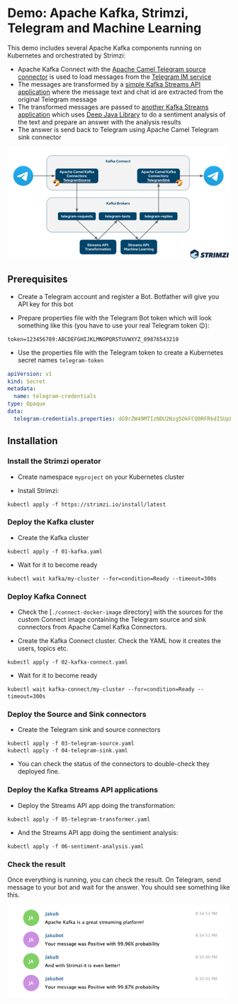 # Demo: Apache Kafka, Strimzi, Telegram and Machine Learning

This demo includes several Apache Kafka components running on Kubernetes and orchestrated by Strimzi:
* Apache Kafka Connect with the [Apache Camel Telegram source connector](https://camel.apache.org/camel-kafka-connector/latest/) is used to load messages from the [Telegram IM service](https://telegram.org/)
* The messages are transformed by a [simple Kafka Streams API application](./telegram-transformer/) where the message text and chat id are extracted from the original Telegram message
* The transformed messages are passed to [another Kafka Streams application](./sentiment-analysis/) which uses [Deep Java Library](https://djl.ai/) to do a sentiment analysis of the text and prepare an answer with the analysis results
* The answer is send back to Telegram using Apache Camel Telegram sink connector

![Diagram](./assets/diagram.png)

## Prerequisites

* Create a Telegram account and register a Bot. Botfather will give you API key for this bot

* Prepare properties file with the Telegram Bot token which will look something like this (you have to use your real Telegram token 😉):
```properties
token=123456789:ABCDEFGHIJKLMNOPQRSTUVWXYZ_09876543210
```

* Use the properties file with the Telegram token to create a Kubernetes secret names `telegram-token`
```yaml
apiVersion: v1
kind: Secret
metadata:
  name: telegram-credentials
type: Opaque
data:
  telegram-credentials.properties: dG9rZW49MTIzNDU2Nzg5OkFCQ0RFRkdISUpLTE1OT1BRUlNUVVZXWFlaXzA5ODc2NTQzMjEw
```

## Installation

### Install the Strimzi operator

* Create namespace `myproject` on your Kubernetes cluster

* Install Strimzi:
```
kubectl apply -f https://strimzi.io/install/latest
```

### Deploy the Kafka cluster

* Create the Kafka cluster
```
kubectl apply -f 01-kafka.yaml
```

* Wait for it to become ready
```
kubectl wait kafka/my-cluster --for=condition=Ready --timeout=300s
```

### Deploy Kafka Connect

* Check the [`./connect-docker-image` directory] with the sources for the custom Connect image containing the Telegram source and sink connectors from Apache Camel Kafka Connectors.

* Create the Kafka Connect cluster. Check the YAML how it creates the users, topics etc.
```
kubectl apply -f 02-kafka-connect.yaml
```

* Wait for it to become ready
```
kubectl wait kafka-connect/my-cluster --for=condition=Ready --timeout=300s
```

### Deploy the Source and Sink connectors

* Create the Telegram sink and source connectors
```
kubectl apply -f 03-telegram-source.yaml
kubectl apply -f 04-telegram-sink.yaml
```

* You can check the status of the connectors to double-check they deployed fine.

### Deploy the Kafka Streams API applications

* Deploy the Streams API app doing the transformation:
```
kubectl apply -f 05-telegram-transformer.yaml
```

* And the Streams API app doing the sentiment analysis:
```
kubectl apply -f 06-sentiment-analysis.yaml
```

### Check the result

Once everything is running, you can check the result. On Telegram, send message to your bot and wait for the answer. You should see something like this.

![Example](./assets/example.png)